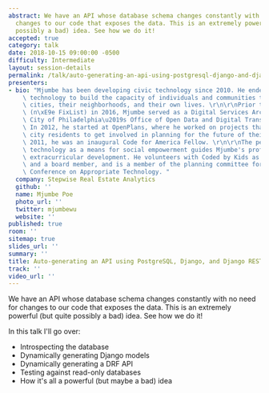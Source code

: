 ```yaml
---
abstract: We have an API whose database schema changes constantly with no need for
  changes to our code that exposes the data. This is an extremely powerful (but quite
  possibly a bad) idea. See how we do it!
accepted: true
category: talk
date: 2018-10-15 09:00:00 -0500
difficulty: Intermediate
layout: session-details
permalink: /talk/auto-generating-an-api-using-postgresql-django-and-django-rest-framework/
presenters:
- bio: "Mjumbe has been developing civic technology since 2010. He endeavors to use\
    \ technology to build the capacity of individuals and communities to shape their\
    \ cities, their neighborhoods, and their own lives. \r\n\r\nPrior to joining Stepwise\
    \ (n\xE9e FixList) in 2016, Mjumbe served as a Digital Services Architect at the\
    \ City of Philadelphia\u2019s Office of Open Data and Digital Transformation.\
    \ In 2012, he started at OpenPlans, where he worked on projects that encouraged\
    \ city residents to get involved in planning for the future of their cities. In\
    \ 2011, he was an inaugural Code for America Fellow. \r\n\r\nThe perspective of\
    \ technology as a means for social empowerment guides Mjumbe's professional and\
    \ extracurricular development. He volunteers with Coded by Kids as an instructor\
    \ and a board member, and is a member of the planning committee for the International\
    \ Conference on Appropriate Technology. "
  company: Stepwise Real Estate Analytics
  github: ''
  name: Mjumbe Poe
  photo_url: ''
  twitter: mjumbewu
  website: ''
published: true
room: ''
sitemap: true
slides_url: ''
summary: ''
title: Auto-generating an API using PostgreSQL, Django, and Django REST Framework
track: ''
video_url: ''
---
```


We have an API whose database schema changes constantly with no need for changes to our code that exposes the data. This is an extremely powerful (but quite possibly a bad) idea. See how we do it!

In this talk I'll go over:

* Introspecting the database
* Dynamically generating Django models
* Dynamically generating a DRF API
* Testing against read-only databases
* How it's all a powerful (but maybe a bad) idea
